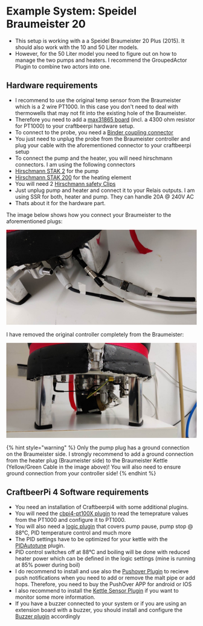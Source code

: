# Example System: Speidel Braumeister 20

- This setup is working with a  a Speidel Braumeister 20 Plus (2015). It should also work with the 10  and 50 Liter models. 
- However, for the 50 Liter model you need to figure out on how to manage the two pumps and heaters. I recommend the GroupedActor Plugin to combine two actors into one.

## Hardware requirements 

- I recommend to use the original temp sensor from the Braumeister which is a 2 wire PT1000. In this case you don't need to deal with thermowells that may not fit into the existing hole of the Braumeister.
-  Therefore you need to add a [max31865 board](https://learn.adafruit.com/adafruit-max31865-rtd-pt100-amplifier/) (incl. a 4300 ohm resistor for PT1000) to your craftbeerpi hardware setup. 
- To connect to the probe, you need a [Binder coupling connector](https://www.conrad.de/de/p/binder-99-0406-00-03-rundstecker-kupplung-gerade-serie-rundsteckverbinder-712-gesamtpolzahl-3-1-st-738917.html)
- You just need to unplug the probe from the Braumeister controller and plug your cable with the aforementioned connector to your craftbeerpi setup
- To connect the pump and the heater, you will need hirschmann connectors. I am using the following connectors
- [Hirschmann STAK 2](https://www.conrad.de/de/p/hirschmann-stak-2-netz-steckverbinder-stak-serie-netzsteckverbinder-stak-buchse-gerade-gesamtpolzahl-2-pe-16-a-gra-1177484.html) for the pump 
- [Hirschmann STAK 200](https://www.conrad.de/de/p/hirschmann-stak-200-netz-steckverbinder-stak-serie-netzsteckverbinder-stak-buchse-gerade-gesamtpolzahl-2-pe-16-a-g-730025.html) for the heating element 
- You will need 2 [Hirschmann safety Clips](https://www.conrad.de/de/p/sicherungsbuegel-hirschmann-730980.html)
- Just unplug pump and heater and connect it to your Relais outputs. I am using SSR for both, heater and pump. They can handle 20A @ 240V AC
- Thats about it for the hardware part.

The image below shows how you connect your Braumeister to the aforementioned plugs:

![Connectors](../../.gitbook/assets/cbpi4-Example1-BM-Connectors.jpg)

I have removed the original controller completely from the Braumeister:

![Connectors](../../.gitbook/assets/cbpi4-Example1-BM-Ground.jpg)

{% hint style="warning" %}
Only the pump plug has a ground connection on the Braumeister side. I strongly recommend to add a ground connection from the heater plug (Braumeister side) to the Braumeister Kettle (Yellow/Green Cable in the image above)! You will also need to ensure ground connection from your controller side!
{% endhint %}

## CraftbeerPi 4 Software requirements
- You need an installation of Craftbeerpi4 with some additional plugins.
- You will need the [cbpi4-pt100X plugin](https://github.com/avollkopf/cbpi4-pt100x) to read the temeprature values from the PT1000 and configure it to PT1000.
- You will also need a [logic plugin](https://github.com/avollkopf/cbpi4-BM_PID_SmartBoilWithPump) that covers pump pause, pump stop @ 88°C, PID temperature control and much more 
- The PID settings have to be optimized for your kettle with the [PIDAutotune](https://github.com/avollkopf/cbpi4-PID_AutoTune) plugin.
- PID control switches off at 88°C and boiling will be done with reduced heater power which can be defined in the logic settings (mine is running at 85% power during boil)
- I do recommend to install and use also the [Pushover Plugin](https://github.com/avollkopf/cbpi4-PushOver) to recieve push notifications when you need to add or remove the malt pipe or add hops. Therefore, you need to buy the PushOver APP for android or IOS
- I also recommend to install the [Kettle Sensor Plugin](https://github.com/avollkopf/cbpi4-KettleSensor) if you want to monitor some more information.
- If you have a buzzer connected to your system or if you are using an extension board with a buzzer, you should install and configure the [Buzzer plugin](https://github.com/avollkopf/cbpi4-buzzer) accordingly
